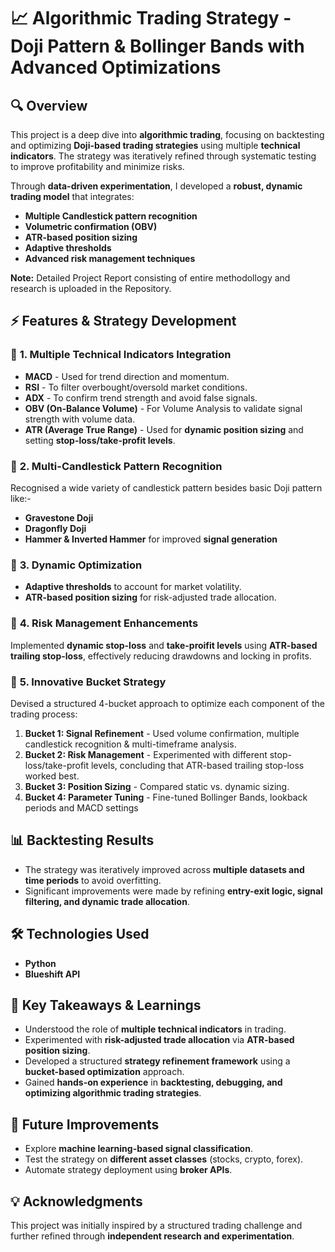 # 📈 Algorithmic Trading Strategy - Doji Pattern & Bollinger Bands with Advanced Optimizations

## 🔍 Overview
This project is a deep dive into **algorithmic trading**, focusing on backtesting and optimizing **Doji-based trading strategies** using multiple **technical indicators**. The strategy was iteratively refined through systematic testing to improve profitability and minimize risks.

Through **data-driven experimentation**, I developed a **robust, dynamic trading model** that integrates:
- **Multiple Candlestick pattern recognition**
- **Volumetric confirmation (OBV)**
- **ATR-based position sizing**
- **Adaptive thresholds**
- **Advanced risk management techniques**  

**Note:** Detailed Project Report consisting of entire methodollogy and research is uploaded in the Repository.

## ⚡ Features & Strategy Development

### 🔹 **1. Multiple Technical Indicators Integration**
- **MACD** - Used for trend direction and momentum.
- **RSI** - To filter overbought/oversold market conditions.
- **ADX** - To confirm trend strength and avoid false signals.
- **OBV (On-Balance Volume)** - For Volume Analysis to validate signal strength with volume data.
- **ATR (Average True Range)** - Used for **dynamic position sizing** and setting **stop-loss/take-profit levels**.

### 🔹 **2. Multi-Candlestick Pattern Recognition**
Recognised a wide variety of candlestick pattern besides basic Doji pattern like:-
- **Gravestone Doji**
- **Dragonfly Doji**
- **Hammer & Inverted Hammer**
for improved **signal generation**

### 🔹 **3. Dynamic Optimization**
- **Adaptive thresholds** to account for market volatility.
- **ATR-based position sizing** for risk-adjusted trade allocation.

### 🔹 **4. Risk Management Enhancements**
Implemented **dynamic stop-loss** and **take-proifit levels** using **ATR-based trailing stop-loss**, effectively reducing drawdowns and locking in profits.

### 🔹 **5. Innovative Bucket Strategy**
Devised a structured 4-bucket approach to optimize each component of the trading process:
1. **Bucket 1: Signal Refinement** - Used volume confirmation, multiple candlestick recognition & multi-timeframe analysis.
2. **Bucket 2: Risk Management** - Experimented with different stop-loss/take-profit levels, concluding that ATR-based trailing stop-loss worked best.
3. **Bucket 3: Position Sizing** - Compared static vs. dynamic sizing.
4. **Bucket 4: Parameter Tuning** - Fine-tuned Bollinger Bands, lookback periods and MACD settings

## 📊 Backtesting Results
- The strategy was iteratively improved across **multiple datasets and time periods** to avoid overfitting.
- Significant improvements were made by refining **entry-exit logic, signal filtering, and dynamic trade allocation**.

## 🛠️ Technologies Used
- **Python**
- **Blueshift API**

## 📌 Key Takeaways & Learnings
- Understood the role of **multiple technical indicators** in trading.
- Experimented with **risk-adjusted trade allocation** via **ATR-based position sizing**.
- Developed a structured **strategy refinement framework** using a **bucket-based optimization** approach.
- Gained **hands-on experience** in **backtesting, debugging, and optimizing algorithmic trading strategies**.

## 🎯 Future Improvements
- Explore **machine learning-based signal classification**.
- Test the strategy on **different asset classes** (stocks, crypto, forex).
- Automate strategy deployment using **broker APIs**.

## 💡 Acknowledgments
This project was initially inspired by a structured trading challenge and further refined through **independent research and experimentation**.